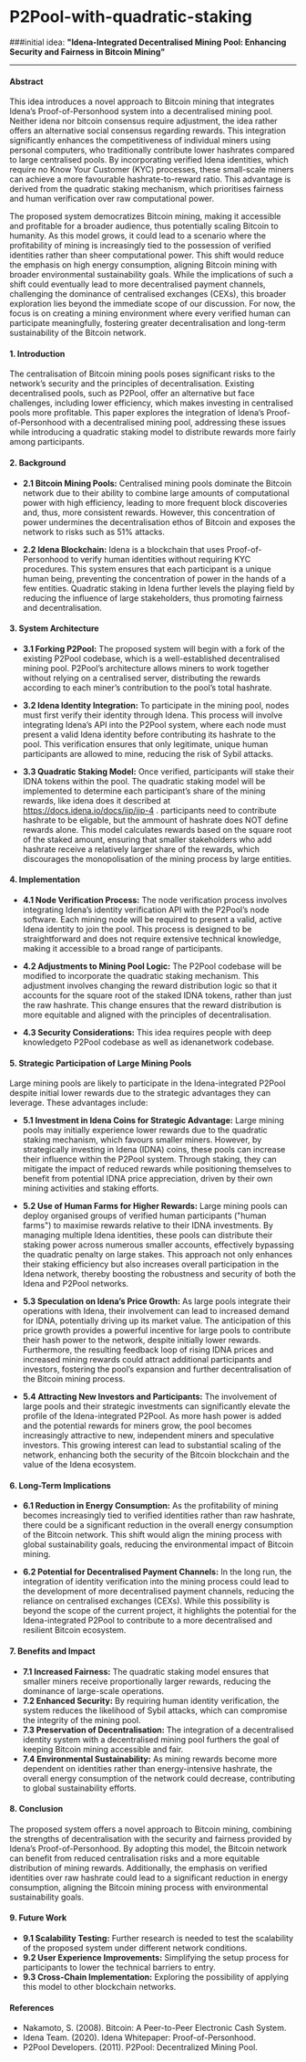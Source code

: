 # P2Pool-with-quadratic-staking

###initial idea: **"Idena-Integrated Decentralised Mining Pool: Enhancing Security and Fairness in Bitcoin Mining"**

---

#### **Abstract**

This idea introduces a novel approach to Bitcoin mining that integrates Idena’s Proof-of-Personhood system into a decentralised mining pool. Neither idena nor bitcoin consensus require adjustment, the idea rather offers an alternative social consensus regarding rewards. This integration significantly enhances the competitiveness of individual miners using personal computers, who traditionally contribute lower hashrates compared to large centralised pools. By incorporating verified Idena identities, which require no Know Your Customer (KYC) processes, these small-scale miners can achieve a more favourable hashrate-to-reward ratio. This advantage is derived from the quadratic staking mechanism, which prioritises fairness and human verification over raw computational power.

The proposed system democratizes Bitcoin mining, making it accessible and profitable for a broader audience, thus potentially scaling Bitcoin to humanity. As this model grows, it could lead to a scenario where the profitability of mining is increasingly tied to the possession of verified identities rather than sheer computational power. This shift would reduce the emphasis on high energy consumption, aligning Bitcoin mining with broader environmental sustainability goals. While the implications of such a shift could eventually lead to more decentralised payment channels, challenging the dominance of centralised exchanges (CEXs), this broader exploration lies beyond the immediate scope of our discussion. For now, the focus is on creating a mining environment where every verified human can participate meaningfully, fostering greater decentralisation and long-term sustainability of the Bitcoin network.

#### **1. Introduction**

The centralisation of Bitcoin mining pools poses significant risks to the network’s security and the principles of decentralisation. Existing decentralised pools, such as P2Pool, offer an alternative but face challenges, including lower efficiency, which makes investing in centralised pools more profitable. This paper explores the integration of Idena’s Proof-of-Personhood with a decentralised mining pool, addressing these issues while introducing a quadratic staking model to distribute rewards more fairly among participants.

#### **2. Background**

- **2.1 Bitcoin Mining Pools:** Centralised mining pools dominate the Bitcoin network due to their ability to combine large amounts of computational power with high efficiency, leading to more frequent block discoveries and, thus, more consistent rewards. However, this concentration of power undermines the decentralisation ethos of Bitcoin and exposes the network to risks such as 51% attacks.

- **2.2 Idena Blockchain:** Idena is a blockchain that uses Proof-of-Personhood to verify human identities without requiring KYC procedures. This system ensures that each participant is a unique human being, preventing the concentration of power in the hands of a few entities. Quadratic staking in Idena further levels the playing field by reducing the influence of large stakeholders, thus promoting fairness and decentralisation.

#### **3. System Architecture**

- **3.1 Forking P2Pool:** The proposed system will begin with a fork of the existing P2Pool codebase, which is a well-established decentralised mining pool. P2Pool’s architecture allows miners to work together without relying on a centralised server, distributing the rewards according to each miner’s contribution to the pool’s total hashrate.

- **3.2 Idena Identity Integration:** To participate in the mining pool, nodes must first verify their identity through Idena. This process will involve integrating Idena’s API into the P2Pool system, where each node must present a valid Idena identity before contributing its hashrate to the pool. This verification ensures that only legitimate, unique human participants are allowed to mine, reducing the risk of Sybil attacks.

- **3.3 Quadratic Staking Model:** Once verified, participants will stake their IDNA tokens within the pool. The quadratic staking model will be implemented to determine each participant’s share of the mining rewards, like idena does it described at https://docs.idena.io/docs/iip/iip-4 . participants need to contribute hashrate to be eligable, but the ammount of hashrate does NOT define rewards alone. This model calculates rewards based on the square root of the staked amount, ensuring that smaller stakeholders who add hashrate receive a relatively larger share of the rewards, which discourages the monopolisation of the mining process by large entities.

#### **4. Implementation**

- **4.1 Node Verification Process:** The node verification process involves integrating Idena’s identity verification API with the P2Pool’s node software. Each mining node will be required to present a valid, active Idena identity to join the pool. This process is designed to be straightforward and does not require extensive technical knowledge, making it accessible to a broad range of participants.

- **4.2 Adjustments to Mining Pool Logic:** The P2Pool codebase will be modified to incorporate the quadratic staking mechanism. This adjustment involves changing the reward distribution logic so that it accounts for the square root of the staked IDNA tokens, rather than just the raw hashrate. This change ensures that the reward distribution is more equitable and aligned with the principles of decentralisation.

- **4.3 Security Considerations:** This idea requires people with deep knowledgeto P2Pool codebase as well as idenanetwork codebase.

#### **5. Strategic Participation of Large Mining Pools**

Large mining pools are likely to participate in the Idena-integrated P2Pool despite initial lower rewards due to the strategic advantages they can leverage. These advantages include:

- **5.1 Investment in Idena Coins for Strategic Advantage:** Large mining pools may initially experience lower rewards due to the quadratic staking mechanism, which favours smaller miners. However, by strategically investing in Idena (IDNA) coins, these pools can increase their influence within the P2Pool system. Through staking, they can mitigate the impact of reduced rewards while positioning themselves to benefit from potential IDNA price appreciation, driven by their own mining activities and staking efforts.

- **5.2 Use of Human Farms for Higher Rewards:** Large mining pools can deploy organised groups of verified human participants ("human farms") to maximise rewards relative to their IDNA investments. By managing multiple Idena identities, these pools can distribute their staking power across numerous smaller accounts, effectively bypassing the quadratic penalty on large stakes. This approach not only enhances their staking efficiency but also increases overall participation in the Idena network, thereby boosting the robustness and security of both the Idena and P2Pool networks.

- **5.3 Speculation on Idena’s Price Growth:** As large pools integrate their operations with Idena, their involvement can lead to increased demand for IDNA, potentially driving up its market value. The anticipation of this price growth provides a powerful incentive for large pools to contribute their hash power to the network, despite initially lower rewards. Furthermore, the resulting feedback loop of rising IDNA prices and increased mining rewards could attract additional participants and investors, fostering the pool’s expansion and further decentralisation of the Bitcoin mining process.

- **5.4 Attracting New Investors and Participants:** The involvement of large pools and their strategic investments can significantly elevate the profile of the Idena-integrated P2Pool. As more hash power is added and the potential rewards for miners grow, the pool becomes increasingly attractive to new, independent miners and speculative investors. This growing interest can lead to substantial scaling of the network, enhancing both the security of the Bitcoin blockchain and the value of the Idena ecosystem.

#### **6. Long-Term Implications**

- **6.1 Reduction in Energy Consumption:** As the profitability of mining becomes increasingly tied to verified identities rather than raw hashrate, there could be a significant reduction in the overall energy consumption of the Bitcoin network. This shift would align the mining process with global sustainability goals, reducing the environmental impact of Bitcoin mining.

- **6.2 Potential for Decentralised Payment Channels:** In the long run, the integration of identity verification into the mining process could lead to the development of more decentralised payment channels, reducing the reliance on centralised exchanges (CEXs). While this possibility is beyond the scope of the current project, it highlights the potential for the Idena-integrated P2Pool to contribute to a more decentralised and resilient Bitcoin ecosystem.

#### **7. Benefits and Impact**

- **7.1 Increased Fairness:** The quadratic staking model ensures that smaller miners receive proportionally larger rewards, reducing the dominance of large-scale operations.
- **7.2 Enhanced Security:** By requiring human identity verification, the system reduces the likelihood of Sybil attacks, which can compromise the integrity of the mining pool.
- **7.3 Preservation of Decentralisation:** The integration of a decentralised identity system with a decentralised mining pool furthers the goal of keeping Bitcoin mining accessible and fair.
- **7.4 Environmental Sustainability:** As mining rewards become more dependent on identities rather than energy-intensive hashrate, the overall energy consumption of the network could decrease, contributing to global sustainability efforts.

#### **8. Conclusion**

The proposed system offers a novel approach to Bitcoin mining, combining the strengths of decentralisation with the security and fairness provided by Idena’s Proof-of-Personhood. By adopting this model, the Bitcoin network can benefit from reduced centralisation risks and a more equitable distribution of mining rewards. Additionally, the emphasis on verified identities over raw hashrate could lead to a significant reduction in energy consumption, aligning the Bitcoin mining process with environmental sustainability goals.

#### **9. Future Work**

- **9.1 Scalability Testing:** Further research is needed to test the scalability of the proposed system under different network conditions.
- **9.2 User Experience Improvements:** Simplifying the setup process for participants to lower the technical barriers to entry.
- **9.3 Cross-Chain Implementation:** Exploring the possibility of applying this model to other blockchain networks.

#### **References**

- Nakamoto, S. (2008). Bitcoin: A Peer-to-Peer Electronic Cash System.
- Idena Team. (2020). Idena Whitepaper: Proof-of-Personhood.
- P2Pool Developers. (2011). P2Pool: Decentralized Mining Pool.

